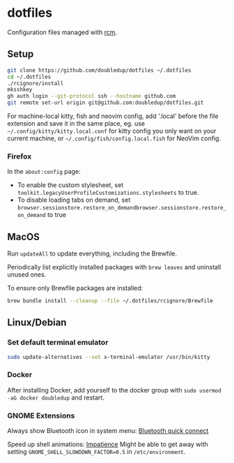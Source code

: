# dotfiles

Configuration files managed with [rcm](https://github.com/thoughtbot/rcm).

## Setup

```sh
git clone https://github.com/doubledup/dotfiles ~/.dotfiles
cd ~/.dotfiles
./rcignore/install
mksshkey
gh auth login --git-protocol ssh --hostname github.com
git remote set-url origin git@github.com:doubledup/dotfiles.git
```

For machine-local kitty, fish and neovim config, add '.local' before the file
extension and save it in the same place, eg. use
`~/.config/kitty/kitty.local.conf` for kitty config you only want on your
current machine, or `~/.config/fish/config.local.fish` for NeoVim config.

### Firefox

In the `about:config` page:

- To enable the custom stylesheet, set
  `toolkit.legacyUserProfileCustomizations.stylesheets` to true.
- To disable loading tabs on demand, set
  `browser.sessionstore.restore_on_demandbrowser.sessionstore.restore_on_demand`
  to true

## MacOS

Run `updateAll` to update everything, including the Brewfile.

Periodically list explicitly installed packages with `brew leaves` and uninstall unused ones.

To ensure only Brewfile packages are installed:

```sh
brew bundle install --cleanup --file ~/.dotfiles/rcignore/Brewfile
```

## Linux/Debian

<!-- TODO: try out https://github.com/rbreaves/kinto -->

### Set default terminal emulator

```sh
sudo update-alternatives --set x-terminal-emulator /usr/bin/kitty
```

### Docker

After installing Docker, add yourself to the docker group with
`sudo usermod -aG docker doubledup` and restart.

### GNOME Extensions

Always show Bluetooth icon in system menu: [Bluetooth quick
connect](https://extensions.gnome.org/extension/1401/bluetooth-quick-connect/)

Speed up shell animations: [Impatience](https://extensions.gnome.org/extension/277/impatience/)
Might be able to get away with setting `GNOME_SHELL_SLOWDOWN_FACTOR=0.5` in `/etc/environment`.
